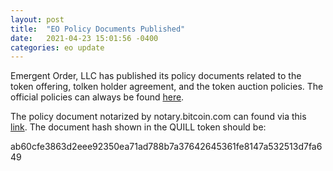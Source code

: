 ```yaml
---
layout: post
title:  "EO Policy Documents Published"
date:   2021-04-23 15:01:56 -0400
categories: eo update
---
```

Emergent Order, LLC has published its policy documents related to the token offering, tolken holder agreement, and the token auction policies. The official policies can always be found [here].

The policy document notarized by notary.bitcoin.com can found via this [link]. The document hash shown in the QUILL token should be: 

ab60cfe3863d2eee92350ea71ad788b7a37642645361fe8147a532513d7fa649

[here]: https://emergentorder.io/EO_Policies.html
[link]: https://emergentorder.io/Emergent%20Order%20LLC%20Token%20Offering%20Guide.pdf

